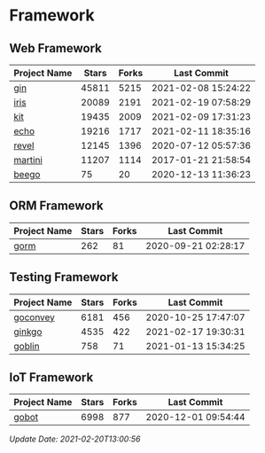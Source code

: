 # Framework

## Web Framework
| Project Name | Stars | Forks | Last Commit |
| ------------ | ----- | ----- | ----------- |
| [gin](https://github.com/gin-gonic/gin) | 45811 | 5215 | 2021-02-08 15:24:22 |
| [iris](https://github.com/kataras/iris) | 20089 | 2191 | 2021-02-19 07:58:29 |
| [kit](https://github.com/go-kit/kit) | 19435 | 2009 | 2021-02-09 17:31:23 |
| [echo](https://github.com/labstack/echo) | 19216 | 1717 | 2021-02-11 18:35:16 |
| [revel](https://github.com/revel/revel) | 12145 | 1396 | 2020-07-12 05:57:36 |
| [martini](https://github.com/go-martini/martini) | 11207 | 1114 | 2017-01-21 21:58:54 |
| [beego](https://github.com/astaxie/beego) | 75 | 20 | 2020-12-13 11:36:23 |

## ORM Framework
| Project Name | Stars | Forks | Last Commit |
| ------------ | ----- | ----- | ----------- |
| [gorm](https://github.com/jinzhu/gorm) | 262 | 81 | 2020-09-21 02:28:17 |

## Testing Framework
| Project Name | Stars | Forks | Last Commit |
| ------------ | ----- | ----- | ----------- |
| [goconvey](https://github.com/smartystreets/goconvey) | 6181 | 456 | 2020-10-25 17:47:07 |
| [ginkgo](https://github.com/onsi/ginkgo) | 4535 | 422 | 2021-02-17 19:30:31 |
| [goblin](https://github.com/franela/goblin) | 758 | 71 | 2021-01-13 15:34:25 |

## IoT Framework
| Project Name | Stars | Forks | Last Commit |
| ------------ | ----- | ----- | ----------- |
| [gobot](https://github.com/hybridgroup/gobot) | 6998 | 877 | 2020-12-01 09:54:44 |

*Update Date: 2021-02-20T13:00:56*